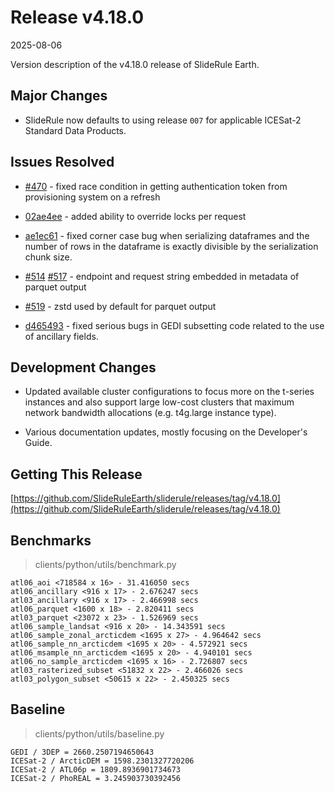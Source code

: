 # Release v4.18.0

2025-08-06

Version description of the v4.18.0 release of SlideRule Earth.

## Major Changes

* SlideRule now defaults to using release `007` for applicable ICESat-2 Standard Data Products.

## Issues Resolved

* [#470](https://github.com/SlideRuleEarth/sliderule/issues/470) - fixed race condition in getting authentication token from provisioning system on a refresh

* [02ae4ee](https://github.com/SlideRuleEarth/sliderule/commit/02ae4ee2659dd29d767cd466adec42fff8f69cef) - added ability to override locks per request

* [ae1ec61](https://github.com/SlideRuleEarth/sliderule/commit/ae1ec61a3f066ea168fbad399523269275218c64) - fixed corner case bug when serializing dataframes and the number of rows in the dataframe is exactly divisible by the serialization chunk size.

* [#514](https://github.com/SlideRuleEarth/sliderule/issues/514) [#517](https://github.com/SlideRuleEarth/sliderule/issues/517) - endpoint and request string embedded in metadata of parquet output

* [#519](https://github.com/SlideRuleEarth/sliderule/issues/519) - zstd used by default for parquet output

* [d465493](https://github.com/SlideRuleEarth/sliderule/commit/d4654933553d6245544c021d27ebbda35c108fab) - fixed serious bugs in GEDI subsetting code related to the use of ancillary fields.

## Development Changes

* Updated available cluster configurations to focus more on the t-series instances and also support large low-cost clusters that maximum network bandwidth allocations (e.g. t4g.large instance type).

* Various documentation updates, mostly focusing on the Developer's Guide.

## Getting This Release

[https://github.com/SlideRuleEarth/sliderule/releases/tag/v4.18.0](https://github.com/SlideRuleEarth/sliderule/releases/tag/v4.18.0)

## Benchmarks
> clients/python/utils/benchmark.py
```
atl06_aoi <718584 x 16> - 31.416050 secs
atl06_ancillary <916 x 17> - 2.676247 secs
atl03_ancillary <916 x 17> - 2.466998 secs
atl06_parquet <1600 x 18> - 2.820411 secs
atl03_parquet <23072 x 23> - 1.526969 secs
atl06_sample_landsat <916 x 20> - 14.343591 secs
atl06_sample_zonal_arcticdem <1695 x 27> - 4.964642 secs
atl06_sample_nn_arcticdem <1695 x 20> - 4.572921 secs
atl06_msample_nn_arcticdem <1695 x 20> - 4.940101 secs
atl06_no_sample_arcticdem <1695 x 16> - 2.726807 secs
atl03_rasterized_subset <51832 x 22> - 2.466026 secs
atl03_polygon_subset <50615 x 22> - 2.450325 secs
```

## Baseline
> clients/python/utils/baseline.py
```
GEDI / 3DEP = 2660.2507194650643
ICESat-2 / ArcticDEM = 1598.2301327720206
ICESat-2 / ATL06p = 1809.8936901734673
ICESat-2 / PhoREAL = 3.245903730392456
```